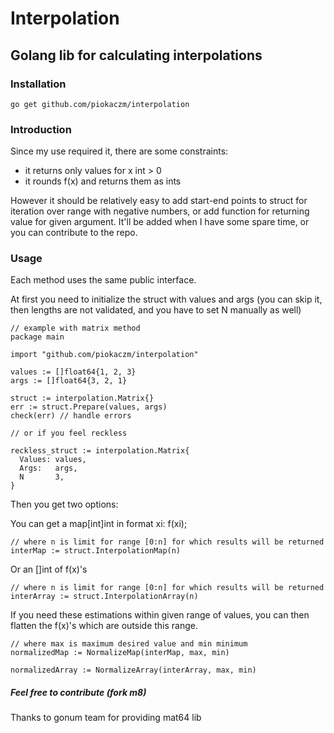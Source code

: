 # Interpolation

## Golang lib for calculating interpolations


### Installation

```
go get github.com/piokaczm/interpolation
```

### Introduction

Since my use required it, there are some constraints:
* it returns only values for x int > 0
* it rounds f(x) and returns them as ints

However it should be relatively easy to add start-end points to struct for iteration over range with negative numbers, or add function for returning value for given argument. It'll be added when I have some spare time, or you can contribute to the repo.

### Usage

Each method uses the same public interface.

At first you need to initialize the struct with values and args (you can skip it, then lengths are not validated, and you have to set N manually as well)

```
// example with matrix method
package main

import "github.com/piokaczm/interpolation"

values := []float64{1, 2, 3}
args := []float64{3, 2, 1}

struct := interpolation.Matrix{}
err := struct.Prepare(values, args)
check(err) // handle errors

// or if you feel reckless

reckless_struct := interpolation.Matrix{
  Values: values,
  Args:   args,
  N       3,
}
```

Then you get two options:

You can get a map[int]int in format xi: f(xi);

```
// where n is limit for range [0:n] for which results will be returned
interMap := struct.InterpolationMap(n)
```

Or an []int of f(x)'s

```
// where n is limit for range [0:n] for which results will be returned
interArray := struct.InterpolationArray(n)
```


If you need these estimations within given range of values, you can then flatten the f(x)'s which are outside this range.

```
// where max is maximum desired value and min minimum
normalizedMap := NormalizeMap(interMap, max, min)

normalizedArray := NormalizeArray(interArray, max, min)
```

##### Feel free to contribute (fork m8)

Thanks to gonum team for providing mat64 lib
